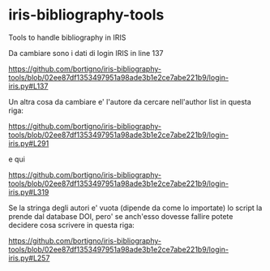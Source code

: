 # iris-bibliography-tools
Tools to handle bibliography in IRIS


Da cambiare sono i dati di login IRIS in line 137

https://github.com/bortigno/iris-bibliography-tools/blob/02ee87df1353497951a98ade3b1e2ce7abe221b9/login-iris.py#L137


Un altra cosa da cambiare e' l'autore da cercare nell'author list in questa riga:

https://github.com/bortigno/iris-bibliography-tools/blob/02ee87df1353497951a98ade3b1e2ce7abe221b9/login-iris.py#L291

e qui

https://github.com/bortigno/iris-bibliography-tools/blob/02ee87df1353497951a98ade3b1e2ce7abe221b9/login-iris.py#L319

Se la stringa degli autori e' vuota (dipende da come lo importate) lo script la prende dal database DOI, pero' se anch'esso dovesse fallire potete decidere cosa scrivere in questa riga: 

https://github.com/bortigno/iris-bibliography-tools/blob/02ee87df1353497951a98ade3b1e2ce7abe221b9/login-iris.py#L257
